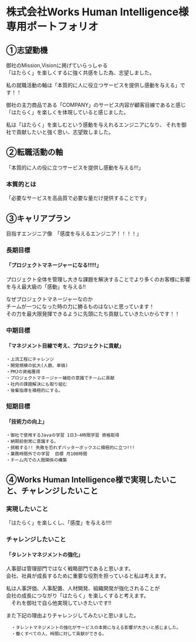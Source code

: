 # 株式会社Works Human Intelligence様　専用ポートフォリオ

## ①志望動機

  御社のMission,Visionに掲げていらっしゃる</br>
  「はたらく」を楽しくするに強く共感をした為、志望しました。

  私の就職活動の軸は「本質的に人に役立つサービスを提供し感動を与える」です！！</br>

  御社の主力商品である「COMPANY」のサービス内容が顧客目線であると感じ</br>
  「はたらく」を楽しくを体現していると感じました。</br>

  私は「はたらく」を楽しむという感動を与えれるエンジニアになり、
  それを御社で貢献したいと強く思い、志望致しました。</br>


## ②転職活動の軸 

  「本質的に人の役に立つサービスを提供し感動を与える!!!」

### 本質的とは  

  「必要なサービスを高品質で必要な量だけ提供することです」

## ③キャリアプラン 

  目指すエンジニア像　「感度を与えるエンジニア！！！！」

### 長期目標 

  #### 「プロジェクトマネージャーになる!!!!!」
   
   プロジェクト全体を管理し大きな課題を解決することでより多くのお客様に影響を与え最大級の「感動」を与える!!</br>

   なぜプロジェクトマネージャーなのか</br>
   チームが一つになった時の力に勝るものはないと思っています！</br>
   その力を最大限発揮できるように先頭にたち貢献していきたいからです！！


### 中期目標 

  #### 「マネジメント目線で考え、プロジェクトに貢献」
    ・上流工程にチャレンジ
    ・開発規模の拡大(人数、単価)
    ・PMJの資格獲得
    ・プロジェクトマネージャー補佐の意識でチームに貢献
    ・社内の課題解決にも取り組む
    ・後輩指導を積極的にする。


### 短期目標 

  #### 「技術力の向上」 
    ・御社で使用するJavaの学習 1日3~4時間学習 資格取得
    ・納期前倒常に意識する。
    ・挑戦する!! 失敗を恐れずバッターボックスに積極的に立つ!!!
    ・業務時間外での学習  目標 月100時間
    ・チーム内での人間関係の構築




## ④Works Human Intelligence様で実現したいこと、チャレンジしたいこと  

  ### 実現したいこと  
  「はたらく」を楽しくし、「感度」を与える!!!!


  ### チャレンジしたいこと
  #### 「タレントマネジメントの強化」  
   人事部は管理部門ではなく戦略部門であると思います。</br>
   会社、社員が成長するために重要な役割を担っていると私は考えます。

  私は人事評価、人事配置、人材開発、組織開発が強化されることが</br>
  会社の成長につながり「はたらく」を楽しくすると考えます。</br>
　それを御社で自ら他実現していきたいです!!
  
  また下記の理由よりチャレンジしてみたいと思いました。</br>

      ・タレントマネジメントの強化がサービスの本質に与える影響が大きいと感じました。
      ・働くすべての人、時間に対して貢献ができる。

   

